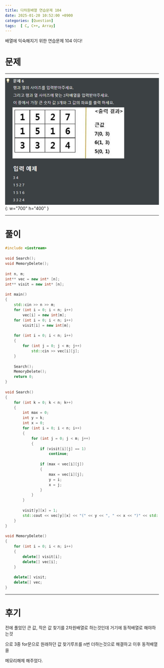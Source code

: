```yaml
---
title: 다차원배열 연습문제 104
date: 2025-01-20 10:52:00 +0900
categories: [Question]  
tags:  [ C, C++, Array]
---
```


배열에 익숙해지기 위한 연습문제 104 이다!

# 문제   
---------------------------------------
![Desktop View](/assets/img/Array104.png){: w="700" h="400" }

---------------------------------------

# 풀이

```c++
#include <iostream>

void Search();
void MemoryDelete();

int n, m;
int** vec = new int* [n];
int** visit = new int* [n];

int main()
{
    std::cin >> n >> m;
    for (int i = 0; i < n; i++)
        vec[i] = new int[m];
    for (int i = 0; i < n; i++)
        visit[i] = new int[m];
    
    for (int i = 0; i < n; i++)
    {
        for (int j = 0; j < m; j++)
            std::cin >> vec[i][j];
    }
    
    Search();
    MemoryDelete();
    return 0;
}

void Search()
{
    for (int k = 0; k < n; k++)
    {
        int max = 0;
        int y = k;
        int x = 0;
        for (int i = 0; i < n; i++)
        {
            for (int j = 0; j < m; j++)
            {
                if (visit[i][j] == 1)
                    continue;
                
                if (max < vec[i][j])
                {
                    max = vec[i][j];
                    y = i;
                    x = j;
                }
            }
        }
        
        visit[y][x] = 1;
        std::cout << vec[y][x] << "(" << y << ", " << x << ")" << std::endl;
    }
}

void MemoryDelete()
{
    for (int i = 0; i < n; i++)
    {
        delete[] visit[i];
        delete[] vec[i];
    }
    
    delete[] visit;
    delete[] vec;
}
```
---------------------------------------

# 후기

전에 풀었던 큰 값, 작은 값 찾기를 2차원배열로 하는것인데 거기에 동적배열로 해야하는것 

으로 3중 for문으로 원래하던 값 찾기루프를 n번 더하는것으로 해결하고 이후 동적배열을 

메모리해제 해주었다.
